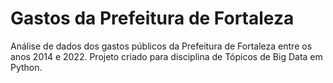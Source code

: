 # Gastos da Prefeitura de Fortaleza
Análise de dados dos gastos públicos da Prefeitura de Fortaleza entre os anos 2014 e 2022. Projeto criado para disciplina de Tópicos de Big Data em Python.
